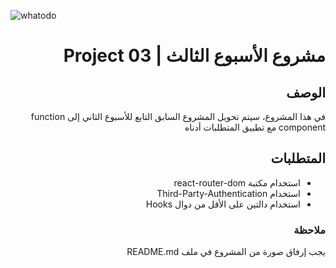 ![whatodo](https://user-images.githubusercontent.com/82477641/121595188-b51c8a00-ca46-11eb-81cf-16c2ca65e0f3.gif)
 <div dir="rtl">
  
# مشروع الأسبوع الثالث | Project 03 
## الوصف
في هذا المشروع، سيتم تحويل المشروع السابق التابع للأسبوع الثاني إلى function component مع تطبيق المتطلبات أدناه
## المتطلبات
- استخدام مكتبة react-router-dom 
- استخدام Third-Party-Authentication 
- استخدام دالتين على الأقل من دوال Hooks

### ملاحظة
يجب إرفاق صورة من المشروع في ملف README.md
  
</div>
